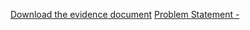 
[Download the evidence document](https://github.com/kumaramit2000/target_switch/blob/main/LLD/battleShipGame/Evidences_BattleShipGame.docx)
[Problem Statement - ](https://github.com/kumaramit2000/target_switch/blob/main/LLD/battleShipGame/BattleShip%20Game.pdf)
